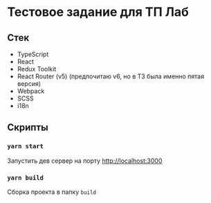 # Тестовое задание для ТП Лаб

## Стек

- TypeScript
- React
- Redux Toolkit
- React Router (v5) (предпочитаю v6, но в ТЗ была именно пятая версия)
- Webpack
- SCSS
- i18n

## Скрипты

### `yarn start`

Запустить дев сервер на порту [http://localhost:3000](http://localhost:3000)

### `yarn build`

Сборка проекта в папку `build`
